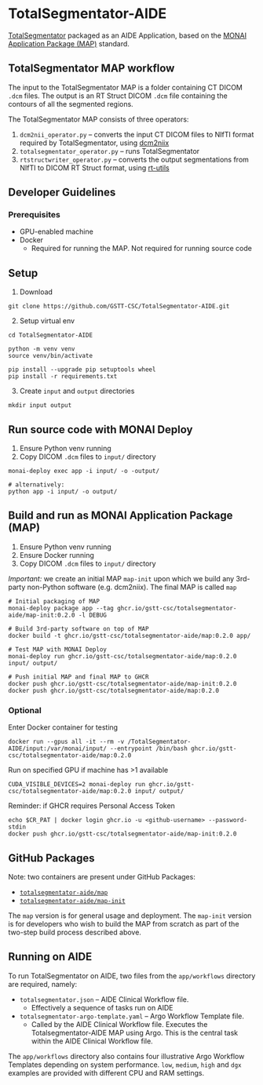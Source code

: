 # TotalSegmentator-AIDE

[TotalSegmentator](https://github.com/wasserth/TotalSegmentator) packaged as an AIDE Application, based on the [MONAI 
Application Package (MAP)](https://github.com/Project-MONAI/monai-deploy/blob/main/guidelines/monai-application-package.md) 
standard.

## TotalSegmentator MAP workflow

The input to the TotalSegmentator MAP is a folder containing CT DICOM `.dcm` files. The output is an RT Struct DICOM `.dcm` 
file containing the contours of all the segmented regions.

The TotalSegmentator MAP consists of three operators:
1. `dcm2nii_operator.py` – converts the input CT DICOM files to NIfTI format required by TotalSegmentator, using 
[dcm2niix](https://github.com/rordenlab/dcm2niix)
2. `totalsegmentator_operator.py` – runs TotalSegmentator
3. `rtstructwriter_operator.py` – converts the output segmentations from NIfTI to DICOM RT Struct format, using 
[rt-utils](https://github.com/qurit/rt-utils/tree/main/rt_utils)

## Developer Guidelines

### Prerequisites
- GPU-enabled machine
- Docker
  - Required for running the MAP. Not required for running source code

## Setup

1. Download
```shell
git clone https://github.com/GSTT-CSC/TotalSegmentator-AIDE.git
```

2. Setup virtual env
```shell
cd TotalSegmentator-AIDE

python -m venv venv
source venv/bin/activate

pip install --upgrade pip setuptools wheel
pip install -r requirements.txt
```

3. Create `input` and `output` directories
```shell
mkdir input output
```

## Run source code with MONAI Deploy

1. Ensure Python venv running
2. Copy DICOM `.dcm` files to `input/` directory


```shell
monai-deploy exec app -i input/ -o -output/

# alternatively:
python app -i input/ -o output/
```

## Build and run as MONAI Application Package (MAP)

1. Ensure Python venv running
2. Ensure Docker running
3. Copy DICOM `.dcm` files to `input/` directory

_Important:_ we create an initial MAP `map-init` upon which we build any 3rd-party non-Python software (e.g. dcm2niix). 
The final MAP is called `map`

```shell
# Initial packaging of MAP
monai-deploy package app --tag ghcr.io/gstt-csc/totalsegmentator-aide/map-init:0.2.0 -l DEBUG

# Build 3rd-party software on top of MAP
docker build -t ghcr.io/gstt-csc/totalsegmentator-aide/map:0.2.0 app/

# Test MAP with MONAI Deploy
monai-deploy run ghcr.io/gstt-csc/totalsegmentator-aide/map:0.2.0 input/ output/

# Push initial MAP and final MAP to GHCR
docker push ghcr.io/gstt-csc/totalsegmentator-aide/map-init:0.2.0
docker push ghcr.io/gstt-csc/totalsegmentator-aide/map:0.2.0
```

### Optional 

Enter Docker container for testing

```shell
docker run --gpus all -it --rm -v /TotalSegmentator-AIDE/input:/var/monai/input/ --entrypoint /bin/bash ghcr.io/gstt-csc/totalsegmentator-aide/map:0.2.0
```

Run on specified GPU if machine has >1 available

```shell
CUDA_VISIBLE_DEVICES=2 monai-deploy run ghcr.io/gstt-csc/totalsegmentator-aide/map:0.2.0 input/ output/
```

Reminder: if GHCR requires Personal Access Token
```shell
echo $CR_PAT | docker login ghcr.io -u <github-username> --password-stdin
docker push ghcr.io/gstt-csc/totalsegmentator-aide/map-init:0.2.0
```

## GitHub Packages

Note: two containers are present under GitHub Packages:
- [`totalsegmentator-aide/map`](https://github.com/orgs/GSTT-CSC/packages/container/package/totalsegmentator-aide%2Fmap)
- [`totalsegmentator-aide/map-init`](https://github.com/orgs/GSTT-CSC/packages/container/package/totalsegmentator-aide%2Fmap-init)

The `map` version is for general usage and deployment. The `map-init` version is for developers who wish to build the 
MAP from scratch as part of the two-step build process described above.

## Running on AIDE
To run TotalSegmentator on AIDE, two files from the `app/workflows` directory are required, namely:
- `totalsegmentator.json` – AIDE Clinical Workflow file.
  - Effectively a sequence of tasks run on AIDE
- `totalsegmentator-argo-template.yaml` – Argo Workflow Template file.
  - Called by the AIDE Clinical Workflow file. Executes the Totalsegmentator-AIDE MAP using Argo. This is the central 
  task within the AIDE Clinical Workflow file.

The `app/workflows` directory also contains four illustrative Argo Workflow Templates depending on system performance. 
`low`, `medium`, `high` and `dgx` examples are provided with different CPU and RAM settings.
